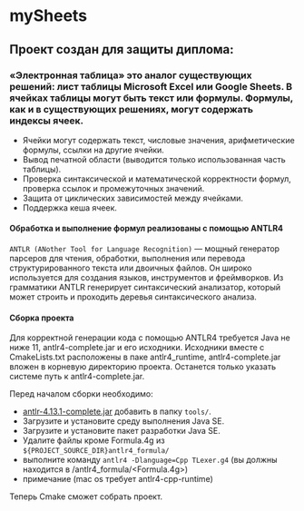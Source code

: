 # mySheets

## Проект создан для защиты диплома:

### «Электронная таблица» это аналог существующих решений: лист таблицы Microsoft Excel или Google Sheets. В ячейках таблицы могут быть текст или формулы. Формулы, как и в существующих решениях, могут содержать индексы ячеек.

- Ячейки могут содержать текст, числовые значения, арифметические формулы, ссылки на другие ячейки.
- Вывод печатной области (выводится только использованная часть таблицы).
- Проверка синтаксической и математической корректности формул, проверка ссылок и промежуточных значений.
- Защита от циклических зависимостей между ячейками.
- Поддержка кеша ячеек.

#### Обработка и выполнение формул реализованы с помощью ANTLR4

`ANTLR (ANother Tool for Language Recognition)` — мощный генератор парсеров для чтения, обработки, выполнения или
перевода структурированного текста или двоичных файлов. Он широко используется для создания языков, инструментов и
фреймворков. Из грамматики ANTLR генерирует синтаксический анализатор, который может строить и проходить деревья
синтаксического анализа.

#### Сборка проекта

Для корректной генерации кода с помощью ANTLR4 требуется Java не ниже 11, antlr4-complete.jar и его исходники. Исходники
вместе с CmakeLists.txt расположены в паке antlr4_runtime, antlr4-complete.jar вложен в корневую директорию проекта.
Останется только указать системе путь к antlr4-complete.jar.

Перед началом сборки необходимо:
- [antlr-4.13.1-complete.jar](https://www.antlr.org/download.html) добавить в папку `tools/`.
- Загрузите и установите среду выполнения Java SE.
- Загрузите и установите пакет разработки Java SE.
- Удалите файлы кроме Formula.4g из `${PROJECT_SOURCE_DIR}antlr4_formula/`
- выполните команду `antlr4 -Dlanguage=Cpp TLexer.g4` (вы должны находится в /antlr4_formula/<Formula.4g>)
- примечание (mac os требует antlr4-cpp-runtime)

Теперь Cmake сможет собрать проект.

